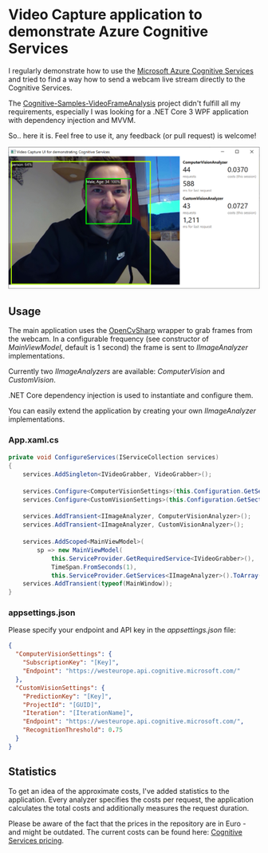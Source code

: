 # Video Capture application to demonstrate Azure Cognitive Services

I regularly demonstrate how to use the [Microsoft Azure Cognitive Services](https://azure.microsoft.com/en-us/services/cognitive-services/) and tried to find a way how to send a webcam live stream directly to the Cognitive Services.

The [Cognitive-Samples-VideoFrameAnalysis](https://github.com/microsoft/Cognitive-Samples-VideoFrameAnalysis) project didn't fulfill all my requirements, especially I was looking for a .NET Core 3 WPF application with dependency injection and MVVM.

So.. here it is. Feel free to use it, any feedback (or pull request) is welcome!

![Screenshot of the Video Capture application](videograbber-cognitiveservices-screenshot.png)

## Usage
The main application uses the [OpenCvSharp](https://github.com/shimat/opencvsharp) wrapper to grab frames from the webcam. In a configurable frequency (see constructor of _MainViewModel_, default is 1 second) the frame is sent to _IImageAnalyzer_ implementations.

Currently two _IImageAnalyzers_ are available: _ComputerVision_ and _CustomVision_. 

.NET Core dependency injection is used to instantiate and configure them.

You can easily extend the application by creating your own _IImageAnalyzer_ implementations.

### App.xaml.cs
```cs
private void ConfigureServices(IServiceCollection services)
{
    services.AddSingleton<IVideoGrabber, VideoGrabber>();

    services.Configure<ComputerVisionSettings>(this.Configuration.GetSection(nameof(ComputerVisionSettings)));
    services.Configure<CustomVisionSettings>(this.Configuration.GetSection(nameof(CustomVisionSettings)));

    services.AddTransient<IImageAnalyzer, ComputerVisionAnalyzer>();
    services.AddTransient<IImageAnalyzer, CustomVisionAnalyzer>();

    services.AddScoped<MainViewModel>(
        sp => new MainViewModel(
            this.ServiceProvider.GetRequiredService<IVideoGrabber>(),
            TimeSpan.FromSeconds(1),
            this.ServiceProvider.GetServices<IImageAnalyzer>().ToArray()));
    services.AddTransient(typeof(MainWindow));
}
```

### appsettings.json
Please specify your endpoint and API key in the _appsettings.json_ file:

```json
{
  "ComputerVisionSettings": {
    "SubscriptionKey": "[Key]",
    "Endpoint": "https://westeurope.api.cognitive.microsoft.com/"
  },
  "CustomVisionSettings": {
    "PredictionKey": "[Key]",
    "ProjectId": "[GUID]",
    "Iteration": "[IterationName]",
    "Endpoint": "https://westeurope.api.cognitive.microsoft.com/",
    "RecognitionThreshold": 0.75
  }
}

```

## Statistics
To get an idea of the approximate costs, I've added statistics to the application. Every analyzer specifies the costs per request, the application calculates the total costs and additionally measures the request duration.

Please be aware of the fact that the prices in the repository are in Euro - and might be outdated. The current costs can be found here: [Cognitive Services pricing](https://azure.microsoft.com/en-us/pricing/details/cognitive-services/).
